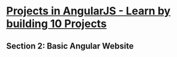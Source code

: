 # [Projects in AngularJS - Learn by building 10 Projects](https://www.udemy.com/learn-angularjs-development/learn/v4/overview)
## Section 2: Basic Angular Website